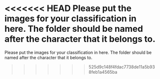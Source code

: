 <<<<<<< HEAD
Please put the images for your classification in here. The folder should be named after the character that it belongs to.
=======
Please put the images for your classification in here. The folder should be named after the character that it belongs to.
>>>>>>> 525d9c148f4fdac7738de11a5b938feb1a4565ba
